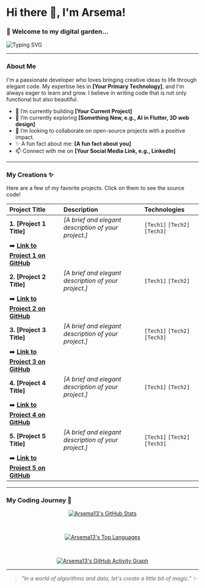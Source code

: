 # Hi there 👋, I'm Arsema!

### 🌸 **Welcome to my digital garden...**

![Typing SVG](https://readme-typing-svg.herokuapp.com?font=Fira+Code&pause=1000&width=435&lines=I'm+a+Web+Developer.;Mobile+App+Developer.)

---

### About Me

I'm a passionate developer who loves bringing creative ideas to life through elegant code. My expertise lies in **[Your Primary Technology]**, and I'm always eager to learn and grow. I believe in writing code that is not only functional but also beautiful.

- 🔭 I’m currently building **[Your Current Project]**
- 🌱 I’m currently exploring **[Something New, e.g., AI in Flutter, 3D web design]**
- 👯 I’m looking to collaborate on open-source projects with a positive impact.
- ✨ A fun fact about me: **[A fun fact about you]**
- 📫 Connect with me on **[Your Social Media Link, e.g., LinkedIn]**

---

### My Creations ✨

Here are a few of my favorite projects. Click on them to see the source code!

| Project Title | Description | Technologies |
| :--- | :--- | :--- |
| **1. [Project 1 Title]** | _[A brief and elegant description of your project.]_ | `[Tech1]` `[Tech2]` `[Tech3]` |
| ➡️ **[Link to Project 1 on GitHub](https://github.com/Arsema13/[Your-Project-Repo])** | | |
| **2. [Project 2 Title]** | _[A brief and elegant description of your project.]_ | `[Tech1]` `[Tech2]` |
| ➡️ **[Link to Project 2 on GitHub](https://github.com/Arsema13/[Your-Project-Repo])** | | |
| **3. [Project 3 Title]** | _[A brief and elegant description of your project.]_ | `[Tech1]` `[Tech2]` `[Tech3]` |
| ➡️ **[Link to Project 3 on GitHub](https://github.com/Arsema13/[Your-Project-Repo])** | | |
| **4. [Project 4 Title]** | _[A brief and elegant description of your project.]_ | `[Tech1]` `[Tech2]` |
| ➡️ **[Link to Project 4 on GitHub](https://github.com/Arsema13/[Your-Project-Repo])** | | |
| **5. [Project 5 Title]** | _[A brief and elegant description of your project.]_ | `[Tech1]` `[Tech2]` `[Tech3]` |
| ➡️ **[Link to Project 5 on GitHub](https://github.com/Arsema13/[Your-Project-Repo])** | | |

---

### My Coding Journey 💖

<div align="center">

[![Arsema13's GitHub Stats](https://github-readme-stats.vercel.app/api?username=Arsema13&show_icons=true&theme=gotham&hide_border=true&border_radius=15)](https://github.com/Arsema13)

<br/>

[![Arsema13's Top Languages](https://github-readme-stats.vercel.app/api/top-langs/?username=Arsema13&layout=compact&theme=gotham&hide_border=true)](https://github.com/Arsema13)

<br/>

[![Arsema13's GitHub Activity Graph](https://github-readme-activity-graph.vercel.app/graph?username=Arsema13&theme=xcode&hide_border=true&bg_color=ffffff)](https://github.com/ashutosh00710/github-readme-activity-graph)

</div>

---

> _"In a world of algorithms and data, let's create a little bit of magic."_ ✨
